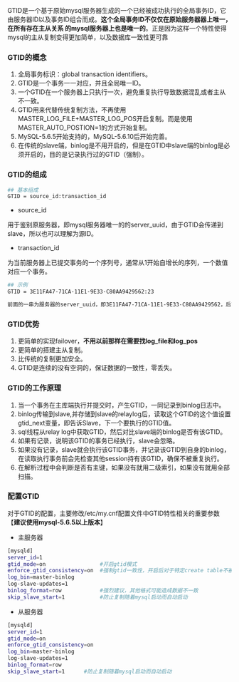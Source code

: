 GTID是一个基于原始mysql服务器生成的一个已经被成功执行的全局事务ID，它由服务器ID以及事务ID组合而成。**这个全局事务ID不仅仅在原始服务器器上唯一，在所有存在主从关系 的mysql服务器上也是唯一的**。正是因为这样一个特性使得mysql的主从复制变得更加简单，以及数据库一致性更可靠

### GTID的概念

1. 全局事务标识：global transaction identifiers。
2. GTID是一个事务一一对应，并且全局唯一ID。
3. 一个GTID在一个服务器上只执行一次，避免重复执行导致数据混乱或者主从不一致。
4. GTID用来代替传统复制方法，不再使用MASTER_LOG_FILE+MASTER_LOG_POS开启复制。而是使用MASTER_AUTO_POSTION=1的方式开始复制。
5. MySQL-5.6.5开始支持的，MySQL-5.6.10后开始完善。
6. 在传统的slave端，binlog是不用开启的，但是在GTID中slave端的binlog是必须开启的，目的是记录执行过的GTID（强制）。

### GTID的组成

```bash
## 基本组成
GTID = source_id:transaction_id
```

- source_id

用于鉴别原服务器，即mysql服务器唯一的的server_uuid，由于GTID会传递到slave，所以也可以理解为源ID。 

- transaction_id

为当前服务器上已提交事务的一个序列号，通常从1开始自增长的序列，一个数值对应一个事务。   

```bash
## 示例
GTID = 3E11FA47-71CA-11E1-9E33-C80AA9429562:23

前面的一串为服务器的server_uuid，即3E11FA47-71CA-11E1-9E33-C80AA9429562，后面的23为transaction_id
```

### GTID优势

1. 更简单的实现failover，**不用以前那样在需要找log_file和log_pos** 
2. 更简单的搭建主从复制。 
3. 比传统的复制更加安全。 
4. GTID是连续的没有空洞的，保证数据的一致性，零丢失。

### GTID的工作原理

1. 当一个事务在主库端执行并提交时，产生GTID，一同记录到binlog日志中。
2. binlog传输到slave,并存储到slave的relaylog后，读取这个GTID的这个值设置gtid_next变量，即告诉Slave，下一个要执行的GTID值。
3. sql线程从relay log中获取GTID，然后对比slave端的binlog是否有该GTID。
4. 如果有记录，说明该GTID的事务已经执行，slave会忽略。
5. 如果没有记录，slave就会执行该GTID事务，并记录该GTID到自身的binlog，   在读取执行事务前会先检查其他session持有该GTID，确保不被重复执行。
6. 在解析过程中会判断是否有主键，如果没有就用二级索引，如果没有就用全部扫描。

### 配置GTID

对于GTID的配置，主要修改/etc/my.cnf配置文件中GTID特性相关的重要参数【**建议使用mysql-5.6.5以上版本**】

- 主服务器

```bash
[mysqld]
server_id=1               
gtid_mode=on                 #开启gtid模式
enforce_gtid_consistency=on  #强制gtid一致性，开启后对于特定create table不被支持
log_bin=master-binlog
log-slave-updates=1    
binlog_format=row            #强烈建议，其他格式可能造成数据不一致
skip_slave_start=1           #防止复制随着mysql启动而自动启动
```

- 从服务器

```bash
[mysqld]
server_id=1 
gtid_mode=on                 
enforce_gtid_consistency=on  
log_bin=master-binlog
log-slave-updates=1    
binlog_format=row           
skip_slave_start=1      #防止复制随着mysql启动而自动启动
```



​       
